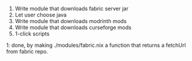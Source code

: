 1. Write module that downloads fabric server jar
2. Let user choose java
3. Write module that downloads modrinth mods
4. Write module that downloads curseforge mods
5. 1-click scripts

1: done, by making ./modules/fabric.nix a function that returns a fetchUrl from fabric repo.
